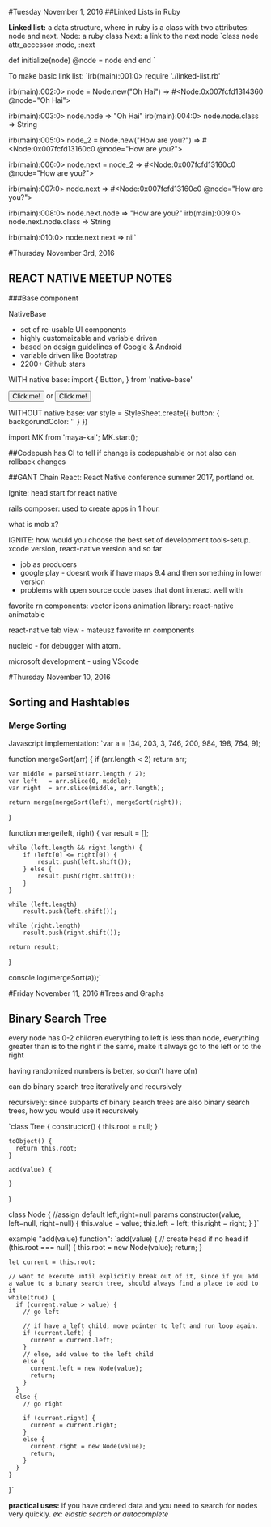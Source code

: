 #Tuesday November 1, 2016
##Linked Lists in Ruby

**Linked list:** a data structure, where in ruby is a class with two attributes: node and next.
Node: a ruby class
Next: a link to the next node
`class node
  attr_accessor :node, :next

  def initialize(node)
    @node = node
  end
end
`

To make basic link list:
`irb(main):001:0> require './linked-list.rb'

irb(main):002:0> node = Node.new("Oh Hai")
=> #<Node:0x007fcfd1314360 @node="Oh Hai">

irb(main):003:0> node.node
=> "Oh Hai"
irb(main):004:0> node.node.class
=> String

irb(main):005:0> node_2 = Node.new("How are you?")
=> #<Node:0x007fcfd13160c0 @node="How are you?">

irb(main):006:0> node.next = node_2
=> #<Node:0x007fcfd13160c0 @node="How are you?">

irb(main):007:0> node.next
=> #<Node:0x007fcfd13160c0 @node="How are you?">

irb(main):008:0> node.next.node
=> "How are you?"
irb(main):009:0> node.next.node.class
=> String

irb(main):010:0> node.next.next
=> nil`

#Thursday November 3rd, 2016
## REACT NATIVE MEETUP NOTES

###Base component


NativeBase
- set of re-usable UI components
- highly customaizable and variable driven
- based on design guidelines of Google & Android
- variable driven like Bootstrap
- 2200+ Github stars

WITH native base:
import {
  Button,
} from 'native-base'

<Button primary>
  Click me!
</Button>
or
<Button success>
  Click me!
</Button>

WITHOUT native base:
var style = StyleSheet.create({
  button: {
    backgorundColor: ''
  }
  })

import MK from 'maya-kai';
MK.start();

##Codepush
has CI to tell if change is codepushable or not
also can rollback changes


##GANT
Chain React: React Native conference summer 2017, portland or.

Ignite: head start for react native

rails composer: used to create apps in 1 hour.

what is mob x?


IGNITE: how would you choose the best set of development tools-setup. xcode version, react-native version and so far
- job as producers
- google play - doesnt work if have maps 9.4 and then something in lower version
- problems with open source code bases that dont interact well with

favorite rn components:
vector icons
animation library: react-native animatable

react-native tab view - mateusz favorite rn components

nucleid - for debugger with atom.

microsoft development - using VScode


#Thursday November 10, 2016
## Sorting and Hashtables

### Merge Sorting
Javascript implementation:
`var a = [34, 203, 3, 746, 200, 984, 198, 764, 9];

function mergeSort(arr)
{
    if (arr.length < 2)
        return arr;

    var middle = parseInt(arr.length / 2);
    var left   = arr.slice(0, middle);
    var right  = arr.slice(middle, arr.length);

    return merge(mergeSort(left), mergeSort(right));
}

function merge(left, right)
{
    var result = [];

    while (left.length && right.length) {
        if (left[0] <= right[0]) {
            result.push(left.shift());
        } else {
            result.push(right.shift());
        }
    }

    while (left.length)
        result.push(left.shift());

    while (right.length)
        result.push(right.shift());

    return result;
}

console.log(mergeSort(a));`

#Friday November 11, 2016
#Trees and Graphs

## Binary Search Tree
every node has 0-2 children
everything to left is less than node, everything greater than is to the right
if the same, make it always go to the left or to the right

having randomized numbers is better, so don't have o(n)

can do binary search tree iteratively and recursively

recursively: since subparts of binary search trees are also binary search trees, how you would use it recursively


`class Tree {
    constructor() {
      this.root = null;
    }

    toObject() {
      return this.root;
    }

    add(value) {

    }
  }

  class Node {
      //assign default left,right=null params
      constructor(value, left=null, right=null) {
          this.value = value;
          this.left = left;
          this.right = right;
      }
  }`

example "add(value) function":
`add(value) {
    // create head if no head
    if (this.root === null) {
      this.root = new Node(value);
      return;
    }

    let current = this.root;

    // want to execute until explicitly break out of it, since if you add a value to a binary search tree, should always find a place to add to it
    while(true) {
      if (current.value > value) {
        // go left

        // if have a left child, move pointer to left and run loop again.
        if (current.left) {
          current = current.left;
        }
        // else, add value to the left child
        else {
          current.left = new Node(value);
          return;
        }
      }
      else {
        // go right

        if (current.right) {
          current = current.right;
        }
        else {
          current.right = new Node(value);
          return;
        }
      }
    }
  }`

  **practical uses:** if you have ordered data and you need to search for nodes very quickly.
  *ex: elastic search or autocomplete*

  
